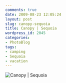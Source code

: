 ```yaml
---
comments: true
date: 2009-08-23 12:05:24
layout: post
slug: canopy-sequoia
title: Canopy | Sequoia
wordpress_id: 2045
categories:
- PhotoBlog
tags:
- camping
- Sequoia
- vacation
---
```


![Canopy | Sequoia](http://ryanfitzer.com/main/wp-content/uploads/2009/08/sequoia-9.jpg)
